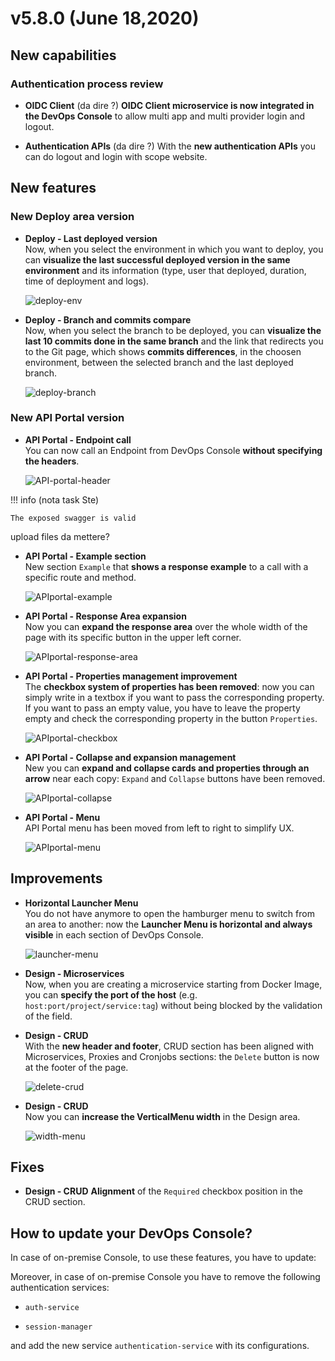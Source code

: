 # v5.8.0 (June 18,2020)

## New capabilities

### Authentication process review

* **OIDC Client**    (da dire ?)
    **OIDC Client microservice is now integrated in the DevOps Console** to allow multi app and multi provider login and logout.


* **Authentication APIs**    (da dire ?)
    With the **new authentication APIs** you can do logout and login with scope website.

## New features

### New Deploy area version

* **Deploy - Last deployed version**        
    Now, when you select the environment in which you want to deploy, you can **visualize the last successful deployed version in the same environment** and its information (type, user that deployed, duration, time of deployment and logs).

    ![deploy-env](img/deploy-env.png)

* **Deploy - Branch and commits compare**        
    Now, when you select the branch to be deployed, you can **visualize the last 10 commits done in the same branch** and the link that redirects you to the Git page, which shows **commits differences**, in the choosen environment, between the selected branch and the last deployed branch.

    ![deploy-branch](img/deploy-branch.png)


### New API Portal version

* **API Portal - Endpoint call**        
    You can now call an Endpoint from DevOps Console **without specifying the headers**.

    ![API-portal-header](img/API-portal-header.png)

!!! info (nota task Ste)

    The exposed swagger is valid

upload files da mettere?

* **API Portal - Example section**        
    New section `Example` that **shows a response example** to a call with a specific route and method.

    ![APIportal-example](img/APIportal-example.png)

* **API Portal - Response Area expansion**       
    Now you can **expand the response area** over the whole width of the page with its specific button in the upper left corner. 

    ![APIportal-response-area](img/APIportal-response-area.png)

* **API Portal - Properties management improvement**        
    The **checkbox system of properties has been removed**: now you can simply write in a textbox if you want to pass the corresponding property. If you want to pass an empty value, you have to leave the property empty and check the corresponding property in the button `Properties`.

    ![APIportal-checkbox](img/APIportal-checkbox.png)

* **API Portal - Collapse and expansion management**        
    New you can **expand and collapse cards and properties through an arrow** near each copy: `Expand` and `Collapse` buttons have been removed.

    ![APIportal-collapse](img/APIportal-collapse.png)

* **API Portal - Menu**        
    API Portal menu has been moved from left to right to simplify UX.

    ![APIportal-menu](img/APIportal-menu.png)

## Improvements

* **Horizontal Launcher Menu**             
    You do not have anymore to open the hamburger menu to switch from an area to another: now the **Launcher Menu is horizontal and always visible** in each section of DevOps Console.

    ![launcher-menu](img/launcher-menu.png)

* **Design - Microservices**              
    Now, when you are creating a microservice starting from Docker Image, you can **specify the port of the host** (e.g. `host:port/project/service:tag`) without being blocked by the validation of the field.

* **Design - CRUD**        
    With the **new header and footer**, CRUD section has been aligned with Microservices, Proxies and Cronjobs sections: the `Delete` button is now at the footer of the page.

    ![delete-crud](img/delete-crud.png) 

* **Design - CRUD**      
    Now you can **increase the VerticalMenu width** in the Design area.

    ![width-menu](img/width-menu.png)



## Fixes

* **Design - CRUD**
    **Alignment** of the `Required` checkbox position in the CRUD section.

## How to update your DevOps Console?

In case of on-premise Console, to use these features, you have to update:


Moreover, in case of on-premise Console you have to remove the following authentication services:

* `auth-service`

* `session-manager`

and add the new service `authentication-service` with its configurations.
